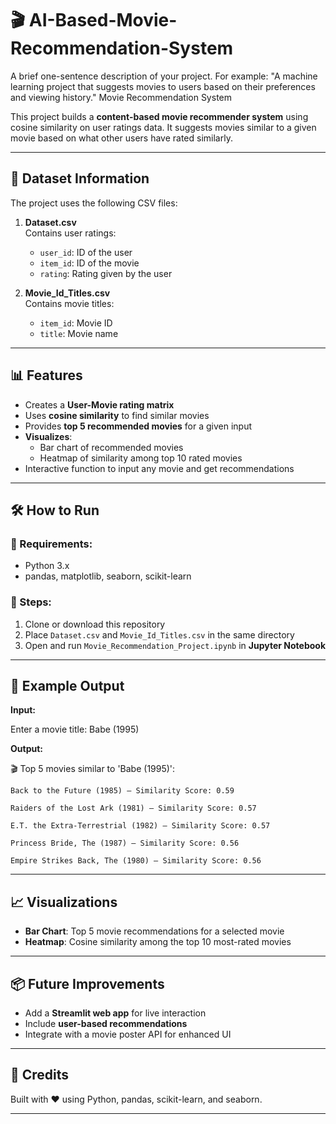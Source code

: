 # 🎬 AI-Based-Movie-Recommendation-System
A brief one-sentence description of your project. For example: "A machine learning project that suggests movies to users based on their preferences and viewing history."
Movie Recommendation System

This project builds a **content-based movie recommender system** using cosine similarity on user ratings data. It suggests movies similar to a given movie based on what other users have rated similarly.

---

## 📁 Dataset Information

The project uses the following CSV files:

1. **Dataset.csv**  
   Contains user ratings:
   - `user_id`: ID of the user
   - `item_id`: ID of the movie
   - `rating`: Rating given by the user

2. **Movie_Id_Titles.csv**  
   Contains movie titles:
   - `item_id`: Movie ID
   - `title`: Movie name

---

## 📊 Features

- Creates a **User-Movie rating matrix**
- Uses **cosine similarity** to find similar movies
- Provides **top 5 recommended movies** for a given input
- **Visualizes**:
  - Bar chart of recommended movies
  - Heatmap of similarity among top 10 rated movies
- Interactive function to input any movie and get recommendations

---

## 🛠️ How to Run

### 📌 Requirements:
- Python 3.x
- pandas, matplotlib, seaborn, scikit-learn

### 🚀 Steps:
1. Clone or download this repository
2. Place `Dataset.csv` and `Movie_Id_Titles.csv` in the same directory
3. Open and run `Movie_Recommendation_Project.ipynb` in **Jupyter Notebook**

---

## 🧠 Example Output

**Input:**

Enter a movie title: Babe (1995)


**Output:**

🎬 Top 5 movies similar to 'Babe (1995)':

    Back to the Future (1985) — Similarity Score: 0.59

    Raiders of the Lost Ark (1981) — Similarity Score: 0.57

    E.T. the Extra-Terrestrial (1982) — Similarity Score: 0.57

    Princess Bride, The (1987) — Similarity Score: 0.56

    Empire Strikes Back, The (1980) — Similarity Score: 0.56

    
---

## 📈 Visualizations

- **Bar Chart**: Top 5 movie recommendations for a selected movie
- **Heatmap**: Cosine similarity among the top 10 most-rated movies

---

## 📦 Future Improvements

- Add a **Streamlit web app** for live interaction
- Include **user-based recommendations**
- Integrate with a movie poster API for enhanced UI

---

## 🤝 Credits

Built with ❤️ using Python, pandas, scikit-learn, and seaborn.

---


